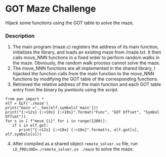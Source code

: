 # GOT Maze Challenge
Hijack some functions using the GOT table to solve the maze.

### Description
1. The main program (maze.c) registers the address of its main function, initializes the library, and loads an existing maze from /maze.txt. 
It then calls move_NNN functions in a fixed order to perform random walks in the maze. Obviously, the random walk process cannot solve the maze.
2. The move_NNN functions are all implemented in the shared library, I hijacked the function calls from the main function to the move_NNN functions by modifying the GOT table of the corresponding functions.
3. Retrieved the relative address of the main function and each GOT table entry from the binary by pwntools using the script.
```
from pwn import *
elf = ELF('./maze')
print("main =", hex(elf.symbols['main']))
print("{:<12s} {:<10s} {:<10s}".format("Func", "GOT Offset", "Symbol Offset"))
for s in [ f"move_{i}" for i in range(1200)]:
   if s in elf.got:
      print("{:<12s} {:<10x} {:<10x}".format(s, elf.got[s], elf.symbols[s]))
```
4. After compiled as a shared object `remote_solver.so` file, run `LD_PRELOAD=./remote_solver.so ./maze` to solve the maze.
